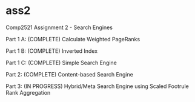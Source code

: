 # ass2
Comp2521 Assignment 2 - Search Engines 

Part 1 A: (COMPLETE)
Calculate Weighted PageRanks

Part 1 B: (COMPLETE)
Inverted Index

Part 1 C: (COMPLETE)
Simple Search Engine

Part 2: (COMPLETE)
Content-based Search Engine

Part 3: (IN PROGRESS)
Hybrid/Meta Search Engine using Scaled Footrule Rank Aggregation 




